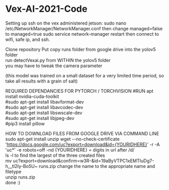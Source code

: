 # Vex-AI-2021-Code

Setting up ssh on the vex administered jetson: sudo nano /etc/NetworkManager/NetworkManager.conf then change managed=false to managed=true sudo service network-manager restart then connect to wifi, safe ip, and ssh.


Clone repository
Put copy runs folder from google drive into the yolov5 folder  
run detectVexai.py from WITHIN the yolov5 folder  
you may have to tweak the camera parameter  
  
(this model was trained on a small dataset for a very limited time period, so take all results with a grain of salt)  


REQUIRED DEPENDANCIES FOR PYTORCH / TORCHVISION
#RUN apt install nvidia-cuda-toolkit  
#sudo apt-get install libavformat-dev  
#sudo apt-get install libavcodec-dev  
#sudo apt-get install libswscale-dev  
#sudo apt-get install libjpeg-dev  
#pip3 install pillow  


HOW TO DOWNLOAD FILES FROM GOOGLE DRIVE VIA COMMAND LINE
sudo apt-get install unzip
wget --no-check-certificate 'https://docs.google.com/uc?export=download&id={YOURIDHERE}' -r -A 'uc*' -e robots=off -nd
{YOURIDHERE} = digits in url after /d/  
ls -l to find the largest of the three created files  
mv uc?export=download&confirm=w3R-&id=19aByVTPC1xEMTIuDg7-h__tl2Iy-Bo5U~ runs.zip  change the name to the appropriate name and filetype  
unzip runs.zip  
done  :)  
